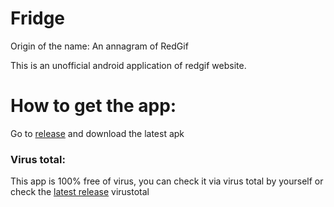 # Fridge

Origin of the name: An annagram of RedGif

This is an unofficial android application of redgif website.

# How to get the app:

Go to [release](https://github.com/fridge-android/Fridge/releases) and download the latest apk

### Virus total:

This app is 100% free of virus, you can check it via virus total by yourself or check the [latest release](https://github.com/fridge-android/Fridge/releases/latest) virustotal
